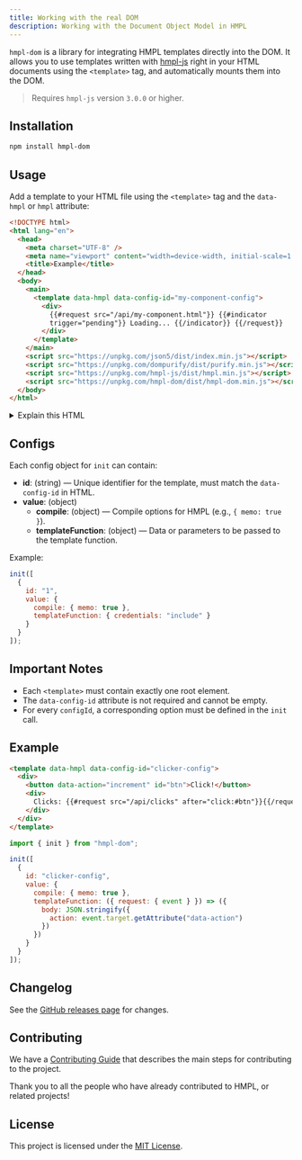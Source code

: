 ```yaml
---
title: Working with the real DOM
description: Working with the Document Object Model in HMPL
---
```


`hmpl-dom` is a library for integrating HMPL templates directly into the DOM. It allows you to use templates written with [hmpl-js](https://www.npmjs.com/package/hmpl-js) right in your HTML documents using the `<template>` tag, and automatically mounts them into the DOM.

> Requires `hmpl-js` version `3.0.0` or higher.

## Installation

```bash
npm install hmpl-dom
```

## Usage

Add a template to your HTML file using the `<template>` tag and the `data-hmpl` or `hmpl` attribute:

```html
<!DOCTYPE html>
<html lang="en">
  <head>
    <meta charset="UTF-8" />
    <meta name="viewport" content="width=device-width, initial-scale=1.0" />
    <title>Example</title>
  </head>
  <body>
    <main>
      <template data-hmpl data-config-id="my-component-config">
        <div>
          {{#request src="/api/my-component.html"}} {{#indicator
          trigger="pending"}} Loading... {{/indicator}} {{/request}}
        </div>
      </template>
    </main>
    <script src="https://unpkg.com/json5/dist/index.min.js"></script>
    <script src="https://unpkg.com/dompurify/dist/purify.min.js"></script>
    <script src="https://unpkg.com/hmpl-js/dist/hmpl.min.js"></script>
    <script src="https://unpkg.com/hmpl-dom/dist/hmpl-dom.min.js"></script>
  </body>
</html>
```

<details>
<summary>Explain this HTML</summary>

This HTML example demonstrates how to use the `hmpl-dom` library to mount HMPL templates directly in your page:

- The `<template data-hmpl data-config-id="my-component-config">` tag defines a template that will not be rendered immediately. It contains HMPL syntax for dynamic content loading.
- Inside the template, the `{{#request src="/api/my-component.html"}} ... {{/request}}` block will fetch content from the server. While the request is pending, the `{{#indicator trigger="pending"}} Loading... {{/indicator}}` block will show a loading message.
- The scripts at the bottom load all required dependencies from CDN: `json5`, `dompurify`, `hmpl-js`, and `hmpl-dom`.
- When the page loads, `hmpl-dom` will automatically find all `<template data-hmpl ...>` elements, compile them using HMPL, and replace the template with the rendered result in the DOM.

This approach allows you to declaratively define dynamic, server-driven components in your HTML, and have them automatically rendered and updated by the HMPL engine.

</details>

## Configs

Each config object for `init` can contain:

- **id**: (string) — Unique identifier for the template, must match the `data-config-id` in HTML.
- **value**: (object)
  - **compile**: (object) — Compile options for HMPL (e.g., `{ memo: true }`).
  - **templateFunction**: (object) — Data or parameters to be passed to the template function.

Example:

```javascript
init([
  {
    id: "1",
    value: {
      compile: { memo: true },
      templateFunction: { credentials: "include" }
    }
  }
]);
```

## Important Notes

- Each `<template>` must contain exactly one root element.
- The `data-config-id` attribute is not required and cannot be empty.
- For every `configId`, a corresponding option must be defined in the `init` call.

## Example

```html
<template data-hmpl data-config-id="clicker-config">
  <div>
    <button data-action="increment" id="btn">Click!</button>
    <div>
      Clicks: {{#request src="/api/clicks" after="click:#btn"}}{{/request}}
    </div>
  </div>
</template>
```

```javascript
import { init } from "hmpl-dom";

init([
  {
    id: "clicker-config",
    value: {
      compile: { memo: true },
      templateFunction: ({ request: { event } }) => ({
        body: JSON.stringify({
          action: event.target.getAttribute("data-action")
        })
      })
    }
  }
]);
```

## Changelog

See the [GitHub releases page](https://github.com/hmpl-language/hmpl-dom/releases) for changes.

## Contributing

We have a [Contributing Guide](https://github.com/hmpl-language/hmpl/blob/main/CONTRIBUTING.md) that describes the main steps for contributing to the project.

Thank you to all the people who have already contributed to HMPL, or related projects!

## License

This project is licensed under the [MIT License](https://github.com/hmpl-language/hmpl-dom/blob/main/LICENSE).
